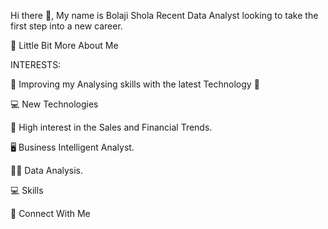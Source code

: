 Hi there 👋, My name is Bolaji Shola
Recent Data Analyst looking to take the first step into a new career.

💫 Little Bit More About Me

INTERESTS:

🤩 Improving my Analysing skills with the latest Technology 🤩

💻 New Technologies

💸 High interest in the Sales and Financial Trends.

🖥 Business Intelligent Analyst.

👨‍🏫 Data Analysis.

💻 Skills
      

👥 Connect With Me

<!---
bolajishola/bolajishola is a ✨ special ✨ repository because its `README.md` (this file) appears on your GitHub profile.
You can click the Preview link to take a look at your changes.
--->
